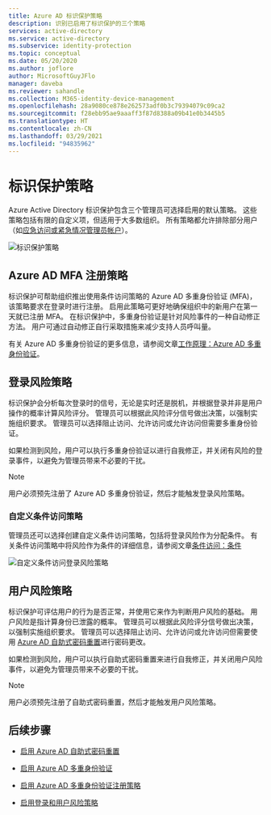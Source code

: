 ```yaml
---
title: Azure AD 标识保护策略
description: 识别已启用了标识保护的三个策略
services: active-directory
ms.service: active-directory
ms.subservice: identity-protection
ms.topic: conceptual
ms.date: 05/20/2020
ms.author: joflore
author: MicrosoftGuyJFlo
manager: daveba
ms.reviewer: sahandle
ms.collection: M365-identity-device-management
ms.openlocfilehash: 28a9080ce878e262573adf0b3c79394079c09ca2
ms.sourcegitcommit: f28ebb95ae9aaaff3f87d8388a09b41e0b3445b5
ms.translationtype: HT
ms.contentlocale: zh-CN
ms.lasthandoff: 03/29/2021
ms.locfileid: "94835962"
---
```

# <a name="identity-protection-policies"></a>标识保护策略

Azure Active Directory 标识保护包含三个管理员可选择启用的默认策略。 这些策略包括有限的自定义项，但适用于大多数组织。 所有策略都允许排除部分用户（如[应急访问或紧急情况管理员帐户](../roles/security-emergency-access.md)）。

![标识保护策略](./media/concept-identity-protection-policies/identity-protection-policies.png)

## <a name="azure-ad-mfa-registration-policy"></a>Azure AD MFA 注册策略

标识保护可帮助组织推出使用条件访问策略的 Azure AD 多重身份验证 (MFA)，该策略要求在登录时进行注册。 启用此策略可更好地确保组织中的新用户在第一天就已注册 MFA。 在标识保护中，多重身份验证是针对风险事件的一种自动修正方法。 用户可通过自动修正自行采取措施来减少支持人员呼叫量。

有关 Azure AD 多重身份验证的更多信息，请参阅文章[工作原理：Azure AD 多重身份验证](../authentication/concept-mfa-howitworks.md)。

## <a name="sign-in-risk-policy"></a>登录风险策略

标识保护会分析每次登录时的信号，无论是实时还是脱机，并根据登录并非是用户操作的概率计算风险评分。 管理员可以根据此风险评分信号做出决策，以强制实施组织要求。 管理员可以选择阻止访问、允许访问或允许访问但需要多重身份验证。

如果检测到风险，用户可以执行多重身份验证以进行自我修正，并关闭有风险的登录事件，以避免为管理员带来不必要的干扰。

> [!NOTE] 
> 用户必须预先注册了 Azure AD 多重身份验证，然后才能触发登录风险策略。

### <a name="custom-conditional-access-policy"></a>自定义条件访问策略

管理员还可以选择创建自定义条件访问策略，包括将登录风险作为分配条件。 有关条件访问策略中将风险作为条件的详细信息，请参阅文章[条件访问：条件](../conditional-access/concept-conditional-access-conditions.md#sign-in-risk)

![自定义条件访问登录风险策略](./media/concept-identity-protection-policies/identity-protection-custom-sign-in-policy.png)

## <a name="user-risk-policy"></a>用户风险策略

标识保护可评估用户的行为是否正常，并使用它来作为判断用户风险的基础。 用户风险是指计算身份已泄露的概率。 管理员可以根据此风险评分信号做出决策，以强制实施组织要求。 管理员可以选择阻止访问、允许访问或允许访问但需要使用 [Azure AD 自助式密码重置](../authentication/howto-sspr-deployment.md)进行密码更改。

如果检测到风险，用户可以执行自助式密码重置来进行自我修正，并关闭用户风险事件，以避免为管理员带来不必要的干扰。

> [!NOTE] 
> 用户必须预先注册了自助式密码重置，然后才能触发用户风险策略。

## <a name="next-steps"></a>后续步骤

- [启用 Azure AD 自助式密码重置](../authentication/howto-sspr-deployment.md)

- [启用 Azure AD 多重身份验证](../authentication/howto-mfa-getstarted.md)

- [启用 Azure AD 多重身份验证注册策略](howto-identity-protection-configure-mfa-policy.md)

- [启用登录和用户风险策略](howto-identity-protection-configure-risk-policies.md)
